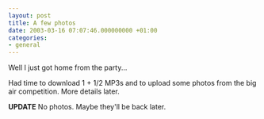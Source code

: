 ```yaml
---
layout: post
title: A few photos
date: 2003-03-16 07:07:46.000000000 +01:00
categories:
- general
---
```

Well I just got home from the party...

Had time to download 1 + 1/2 MP3s and to upload some photos from the big air competition. More details later.

<b>UPDATE</b> No photos. Maybe they'll be back later.
